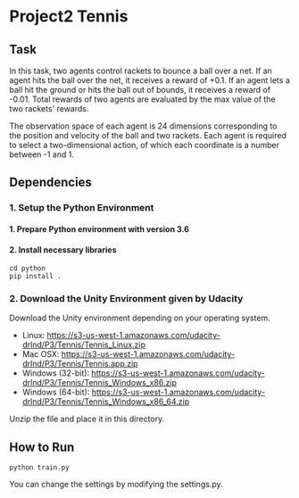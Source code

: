 # Project2 Tennis

## Task 
In this task, two agents control rackets to bounce a ball over a net. If an agent hits the ball over the net, it receives a reward of +0.1. If an agent lets a ball hit the ground or hits the ball out of bounds, it receives a reward of -0.01. Total rewards of two agents are evaluated by the max value of the two rackets' rewards.

The observation space of each agent is 24 dimensions corresponding to the position and velocity of the ball and two rackets. Each agent is required to select a two-dimensional action, of which each coordinate is a number between -1 and 1.

## Dependencies
### 1. Setup the Python Environment
#### 1. Prepare Python environment with version 3.6
#### 2. Install necessary libraries
```
cd python
pip install .
```

### 2. Download the Unity Environment given by Udacity
Download the Unity environment depending on your operating system.
- Linux: https://s3-us-west-1.amazonaws.com/udacity-drlnd/P3/Tennis/Tennis_Linux.zip
- Mac OSX: https://s3-us-west-1.amazonaws.com/udacity-drlnd/P3/Tennis/Tennis.app.zip
- Windows (32-bit): https://s3-us-west-1.amazonaws.com/udacity-drlnd/P3/Tennis/Tennis_Windows_x86.zip
- Windows (64-bit): https://s3-us-west-1.amazonaws.com/udacity-drlnd/P3/Tennis/Tennis_Windows_x86_64.zip

Unzip the file and place it in this directory.

## How to Run
```
python train.py
```
You can change the settings by modifying the settings.py.

